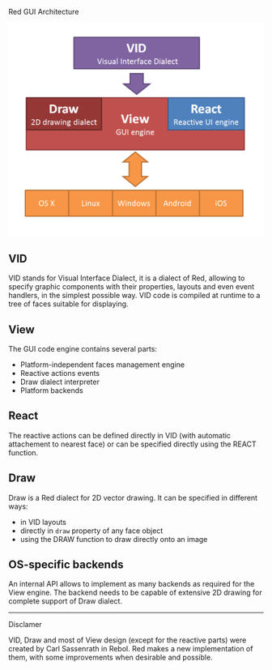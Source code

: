 Red GUI Architecture

![](images/view-overview.png)


VID
---
VID stands for Visual Interface Dialect, it is a dialect of Red, allowing to specify graphic components with their properties, layouts and even event handlers, in the simplest possible way. VID code is compiled at runtime to a tree of faces suitable for displaying.

View 
----
The GUI code engine contains several parts:
* Platform-independent faces management engine
* Reactive actions events
* Draw dialect interpreter
* Platform backends

React
-----
The reactive actions can be defined directly in VID (with automatic attachement to nearest face) or can be specified directly using the REACT function.

Draw
----
Draw is a Red dialect for 2D vector drawing. It can be specified in different ways:
* in VID layouts
* directly in `draw` property of any face object
* using the DRAW function to draw directly onto an image

OS-specific backends
--------------------

An internal API allows to implement as many backends as required for the View engine. The backend needs to be capable of extensive 2D drawing for complete support of Draw dialect.


***
Disclamer

VID, Draw and most of View design (except for the reactive parts) were created by Carl Sassenrath in Rebol. Red makes a new implementation of them, with some improvements when desirable and possible.
